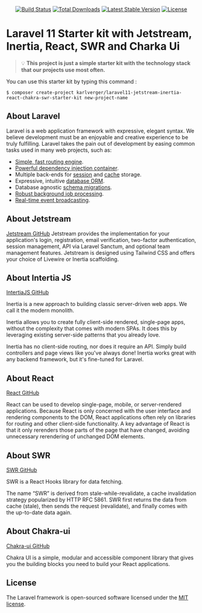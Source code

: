 

<p align="center">
<a href="https://github.com/laravel/framework/actions"><img src="https://github.com/laravel/framework/workflows/tests/badge.svg" alt="Build Status"></a>
<a href="https://packagist.org/packages/laravel/framework"><img src="https://img.shields.io/packagist/dt/laravel/framework" alt="Total Downloads"></a>
<a href="https://packagist.org/packages/laravel/framework"><img src="https://img.shields.io/packagist/v/laravel/framework" alt="Latest Stable Version"></a>
<a href="https://packagist.org/packages/laravel/framework"><img src="https://img.shields.io/packagist/l/laravel/framework" alt="License"></a>
</p>


# Laravel 11 Starter kit with Jetstream, Inertia, React, SWR and Charka Ui
> 💡 **This project is just a simple starter kit with the technology stack that our projects use most often.**

You can use this starter kit by typing this command : 
```shell
$ composer create-project karlverger/laravel11-jetstream-inertia-react-chakra-swr-starter-kit new-project-name
```

## About Laravel

Laravel is a web application framework with expressive, elegant syntax. We believe development must be an enjoyable and creative experience to be truly fulfilling. Laravel takes the pain out of development by easing common tasks used in many web projects, such as:

- [Simple, fast routing engine](https://laravel.com/docs/routing).
- [Powerful dependency injection container](https://laravel.com/docs/container).
- Multiple back-ends for [session](https://laravel.com/docs/session) and [cache](https://laravel.com/docs/cache) storage.
- Expressive, intuitive [database ORM](https://laravel.com/docs/eloquent).
- Database agnostic [schema migrations](https://laravel.com/docs/migrations).
- [Robust background job processing](https://laravel.com/docs/queues).
- [Real-time event broadcasting](https://laravel.com/docs/broadcasting).


## About Jetstream
[Jetstream GitHub](https://github.com/laravel/jetstream)
Jetstream provides the implementation for your application's login, registration, email verification, two-factor authentication, session management, API via Laravel Sanctum, and optional team management features. Jetstream is designed using Tailwind CSS and offers your choice of Livewire or Inertia scaffolding.

## About Intertia JS
[IntertiaJS GitHub](https://github.com/inertiajs)

Inertia is a new approach to building classic server-driven web apps. We call it the modern monolith.

Inertia allows you to create fully client-side rendered, single-page apps, without the complexity that comes with modern SPAs. It does this by leveraging existing server-side patterns that you already love.

Inertia has no client-side routing, nor does it require an API. Simply build controllers and page views like you've always done! Inertia works great with any backend framework, but it's fine-tuned for Laravel.


## About React
[React GitHub](https://github.com/facebook/react)

React can be used to develop single-page, mobile, or server-rendered applications. Because React is only concerned 
with the user interface and rendering components to the DOM, React applications often rely on libraries for routing and other client-side functionality. 
A key advantage of React is that it only rerenders those parts of the page that have changed, avoiding unnecessary rerendering of unchanged DOM elements.

## About SWR
[SWR GitHub](https://github.com/vercel/swr)

SWR is a React Hooks library for data fetching.

The name “SWR” is derived from stale-while-revalidate, a cache invalidation strategy popularized by HTTP RFC 5861. SWR first returns the data from cache (stale), then sends the request (revalidate), and finally comes with the up-to-date data again.

## About Chakra-ui
[Chakra-ui GitHub](https://github.com/chakra-ui/chakra-ui)

Chakra UI is a simple, modular and accessible component library that gives you the building blocks you need to build your React applications.


## License

The Laravel framework is open-sourced software licensed under the [MIT license](https://opensource.org/licenses/MIT).
